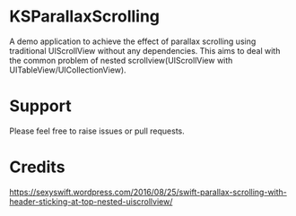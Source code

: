 # KSParallaxScrolling
A demo application to achieve the effect of parallax scrolling using traditional UIScrollView without any dependencies. This aims to deal with the common problem of nested scrollview(UIScrollView with UITableView/UICollectionView).

# Support
Please feel free to raise issues or pull requests.


# Credits
https://sexyswift.wordpress.com/2016/08/25/swift-parallax-scrolling-with-header-sticking-at-top-nested-uiscrollview/
